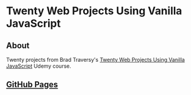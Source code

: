 # Twenty Web Projects Using Vanilla JavaScript

## About

Twenty projects from Brad Traversy's <a target="_blank" href="https://www.udemy.com/course/web-projects-with-vanilla-javascript/">Twenty Web Projects Using Vanilla JavaScript</a> Udemy course.

## <a target="_blank" href="https://nbujri.github.io/twenty-js-projects/">GitHub Pages</a>
